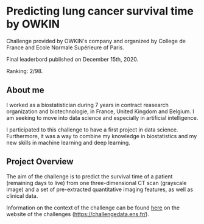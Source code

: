 # Predicting lung cancer survival time by OWKIN

Challenge provided by OWKIN's company and organized by College de France and Ecole Normale Supérieure of Paris.

Final leaderbord published on December 15th, 2020.

Ranking: 2/98.

## About me
I worked as a biostatistician during 7 years in contract reasearch organization and biotechnologie, in France, United Kingdom and Belgium.
I am seeking to move into data science and especially in artificial intelligence.

I participated to this challenge to have a first project in data science. Furthermore, it was a way to combine my knowledge in biostatistics and my new skills in machine learning and deep learning.

## Project Overview

The aim of the challenge is to predict the survival time of a patient (remaining days to live) from one three-dimensional CT scan (grayscale image) and a set of pre-extracted quantitative imaging features, as well as clinical data.

Information on the context of the challenge can be found [here](https://challengedata.ens.fr/participants/challenges/33/) on the website of the challenges (https://challengedata.ens.fr/).
 
